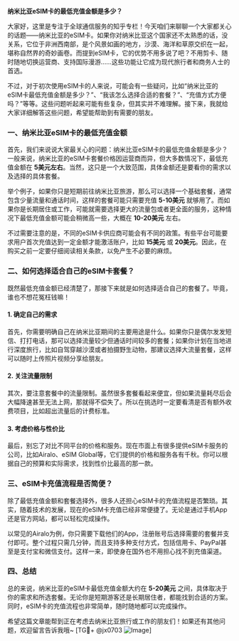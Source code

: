 **纳米比亚eSIM卡的最低充值金额是多少？**

大家好，这里是专注于全球通信服务的知乎专栏！今天咱们来聊聊一个大家都关心的话题——纳米比亚的eSIM卡。如果你对纳米比亚这个国家还不太熟悉的话，没关系，它位于非洲西南部，是个风景如画的地方，沙漠、海洋和草原交织在一起，堪称自然界的奇妙画卷。而提到eSIM卡，它的优势不用多说了吧？不用剪卡、随时随地切换运营商、支持国际漫游……这些功能让它成为现代旅行者和商务人士的首选。

不过，对于初次使用eSIM卡的人来说，可能会有一些疑问，比如“纳米比亚的eSIM卡最低充值金额是多少？”、“我该怎么选择合适的套餐？”、“充值方式方便吗？”等等。这些问题听起来可能有些复杂，但其实并不难理解。接下来，我就给大家详细解答这些问题，希望能帮助到有需要的朋友。

### 一、纳米比亚eSIM卡的最低充值金额

首先，我们来说说大家最关心的问题：纳米比亚eSIM卡的最低充值金额是多少？一般来说，纳米比亚的eSIM卡套餐价格因运营商而异，但大多数情况下，最低充值金额在 **5美元左右**。当然，这只是一个大致范围，具体金额还是要看你的需求以及选择的具体套餐。

举个例子，如果你只是短期前往纳米比亚旅游，那么可以选择一个基础套餐，通常包含少量流量和通话时间，这样的套餐可能只需要充值 **5-10美元** 就够用了。而如果你是长期居住或工作，可能就需要选择更大的流量包或者更全面的服务，这种情况下最低充值金额可能会稍微高一些，大概在 **10-20美元** 左右。

不过需要注意的是，不同的eSIM卡供应商可能会有不同的政策。有些平台可能要求用户首次充值达到一定金额才能激活账户，比如 **15美元** 或 **20美元**。因此，在购买之前一定要仔细阅读相关条款，以免产生不必要的麻烦。

### 二、如何选择适合自己的eSIM卡套餐？

既然最低充值金额已经清楚了，那接下来就是如何选择适合自己的套餐了。毕竟，谁也不想花冤枉钱嘛！

#### 1. 确定自己的需求

首先，你需要明确自己在纳米比亚期间的主要用途是什么。如果你只是偶尔发发短信、打打电话，那可以选择流量较少但通话时间较多的套餐；如果你计划在当地进行深度旅行，比如自驾穿越沙漠或者拍摄野生动物，那建议选择大流量套餐，这样可以随时上传照片视频分享给朋友。

#### 2. 关注流量限制

其次，要注意套餐中的流量限制。虽然很多套餐看起来便宜，但如果流量耗尽后会大幅降速甚至无法上网，那就得不偿失了。所以在挑选时一定要看清是否有额外收费项目，比如超出流量后的计费标准。

#### 3. 考虑价格与性价比

最后，别忘了对比不同平台的价格和服务。现在市面上有很多提供eSIM卡服务的公司，比如Airalo、eSIM Global等，它们提供的价格和服务各有千秋。你可以根据自己的预算和实际需求，找到性价比最高的那一款。

### 三、eSIM卡充值流程是否简便？

除了最低充值金额和套餐选择外，很多人还担心eSIM卡的充值流程是否繁琐。其实，随着技术的发展，现在的eSIM卡充值已经非常便捷了。无论是通过手机App还是官方网站，都可以轻松完成操作。

以常见的Airalo为例，你只需要下载他们的App，注册账号后选择需要的套餐并支付即可。整个过程只需几分钟，而且支持多种支付方式，包括信用卡、PayPal甚至是支付宝和微信支付。这样一来，即使身在国外也不用担心找不到充值渠道。

### 四、总结

总的来说，纳米比亚的eSIM卡最低充值金额大约在 **5-20美元** 之间，具体取决于你的需求和所选套餐。无论你是短期游客还是长期居住者，都能找到合适的方案。同时，eSIM卡的充值流程也非常简单，随时随地都可以完成操作。

希望这篇文章能帮到正在考虑去纳米比亚旅行或工作的朋友们！如果还有其他问题，欢迎留言告诉我哦~ [TG💪+ @jx0703 ![Image](https://github.com/user-attachments/assets/dbca1d08-cadb-493c-b0ec-ad6f7a83f270)]